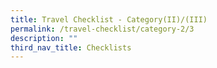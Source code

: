 ```yaml
---
title: Travel Checklist - Category(II)/(III)
permalink: /travel-checklist/category-2/3
description: ""
third_nav_title: Checklists
---
```

